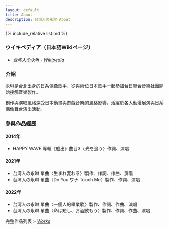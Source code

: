```yaml
---
layout: default
title: About
description: 台湾人の永琳 About
---
```


{% include_relative list.md %}

### ウイキペディア（日本語Wikiページ）
- <a href="https://ja.wikipedia.org/wiki/%E5%8F%B0%E6%B9%BE%E4%BA%BA%E3%81%AE%E6%B0%B8%E7%90%B3" target="_blank" rel="noopener noreferrer">*台湾人の永琳 - Wikipedia*</a>

### 介紹
永琳是台北出身的日系偶像歌手，從與兩位日本歌手一起參加台日聯合音樂社團開始接觸音樂製作。

創作與演唱風格深受日本動畫與遊戲音樂的風格影響，活躍於各大動漫展演與日系偶像舞台演出活動。

### 參與作品經歷
#### 2014年
- HAPPY WAVE 專輯《船出》曲目3〈光を追う〉作詞、演唱
#### 2021年
- 台湾人の永琳 單曲〈生まれ変わる〉製作、作詞、作曲、演唱
- 台湾人の永琳 單曲〈Do You ワナ Touch Me〉製作、作詞、演唱
#### 2022年
- 台湾人の永琳 單曲〈一個人的畢業歌〉製作、作詞、作曲、演唱
- 台湾人の永琳 單曲〈命は短し、お酒飲もう〉製作、作詞、作曲、演唱

完整作品列表 > *[Works](./works.html)*
